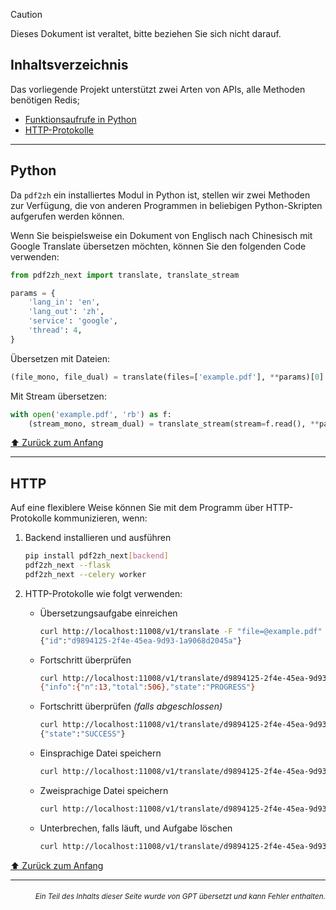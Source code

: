 > [!CAUTION]
>
> Dieses Dokument ist veraltet, bitte beziehen Sie sich nicht darauf.

<h2 id="toc">Inhaltsverzeichnis</h2>
Das vorliegende Projekt unterstützt zwei Arten von APIs, alle Methoden benötigen Redis;

- [Funktionsaufrufe in Python](#api-python)
- [HTTP-Protokolle](#api-http)

---

<h2 id="api-python">Python</h2>

Da `pdf2zh` ein installiertes Modul in Python ist, stellen wir zwei Methoden zur Verfügung, die von anderen Programmen in beliebigen Python-Skripten aufgerufen werden können.

Wenn Sie beispielsweise ein Dokument von Englisch nach Chinesisch mit Google Translate übersetzen möchten, können Sie den folgenden Code verwenden:

```python
from pdf2zh_next import translate, translate_stream

params = {
    'lang_in': 'en',
    'lang_out': 'zh',
    'service': 'google',
    'thread': 4,
}
```
Übersetzen mit Dateien:
```python
(file_mono, file_dual) = translate(files=['example.pdf'], **params)[0]
```
Mit Stream übersetzen:
```python
with open('example.pdf', 'rb') as f:
    (stream_mono, stream_dual) = translate_stream(stream=f.read(), **params)
```

[⬆️ Zurück zum Anfang](#toc)

---

<h2 id="api-http">HTTP</h2>

Auf eine flexiblere Weise können Sie mit dem Programm über HTTP-Protokolle kommunizieren, wenn:

1. Backend installieren und ausführen

   ```bash
   pip install pdf2zh_next[backend]
   pdf2zh_next --flask
   pdf2zh_next --celery worker
   ```

2. HTTP-Protokolle wie folgt verwenden:

   - Übersetzungsaufgabe einreichen

     ```bash
     curl http://localhost:11008/v1/translate -F "file=@example.pdf" -F "data={\"lang_in\":\"en\",\"lang_out\":\"zh\",\"service\":\"google\",\"thread\":4}"
     {"id":"d9894125-2f4e-45ea-9d93-1a9068d2045a"}
     ```

   - Fortschritt überprüfen

     ```bash
     curl http://localhost:11008/v1/translate/d9894125-2f4e-45ea-9d93-1a9068d2045a
     {"info":{"n":13,"total":506},"state":"PROGRESS"}
     ```

   - Fortschritt überprüfen _(falls abgeschlossen)_

     ```bash
     curl http://localhost:11008/v1/translate/d9894125-2f4e-45ea-9d93-1a9068d2045a
     {"state":"SUCCESS"}
     ```

   - Einsprachige Datei speichern

     ```bash
     curl http://localhost:11008/v1/translate/d9894125-2f4e-45ea-9d93-1a9068d2045a/mono --output example-mono.pdf
     ```

   - Zweisprachige Datei speichern

     ```bash
     curl http://localhost:11008/v1/translate/d9894125-2f4e-45ea-9d93-1a9068d2045a/dual --output example-dual.pdf
     ```

   - Unterbrechen, falls läuft, und Aufgabe löschen
     ```bash
     curl http://localhost:11008/v1/translate/d9894125-2f4e-45ea-9d93-1a9068d2045a -X DELETE
     ```

[⬆️ Zurück zum Anfang](#toc)

---

<div align="right"> 
<h6><small>Ein Teil des Inhalts dieser Seite wurde von GPT übersetzt und kann Fehler enthalten.</small></h6>